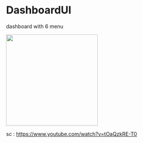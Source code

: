 # DashboardUI
 dashboard with 6 menu

<img src="https://i.ibb.co/cQbZHD2/Screenshot-20191024-112258-Dashboard-UI-1.jpg" width="250">

sc : https://www.youtube.com/watch?v=tOaQzkRE-T0
